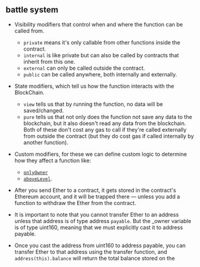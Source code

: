 ## battle system

- Visibility modifiers that control when and where the function can be called from.
    - ```private``` means it's only callable from other functions inside the contract.
    - ```internal``` is like private but can also be called by contracts that inherit from this one. 
    - ```external``` can only be called outside the contract.
    - ```public``` can be called anywhere, both internally and externally.

- State modifiers, which tell us how the function interacts with the BlockChain.
    - ```view``` tells us that by running the function, no data will be saved/changed. 
    - ```pure``` tells us that not only does the function not save any data to the blockchain, but it also doesn't read any data from the blockchain. Both of these don't cost any gas to call if they're called externally from outside the contract (but they do cost gas if called internally by another function).

- Custom modifiers, for these we can define custom logic to determine how they affect a function like:
    - [```onlyOwner```](https://github.com/priyansh71/cryptozombies/blob/b9ec77d929e83e90398a0af15d34b600489f0bfe/3.%20Advanced%20Solidity/ownable.sol#L35) 
    - [```aboveLevel```](https://github.com/priyansh71/cryptozombies/blob/b9ec77d929e83e90398a0af15d34b600489f0bfe/3.%20Advanced%20Solidity/zombiehelper.sol#L7).

- After you send Ether to a contract, it gets stored in the contract's Ethereum account, and it will be trapped there — unless you add a function to withdraw the Ether from the contract.
- It is important to note that you cannot transfer Ether to an address unless that address is of type address ```payable```. But the _owner variable is of type uint160, meaning that we must explicitly cast it to address payable.
- Once you cast the address from uint160 to address payable, you can transfer Ether to that address using the transfer function, and ```address(this).balance``` will return the total balance stored on the contract.
- [Generating truly random numbers in solidity](https://ethereum.stackexchange.com/questions/191/how-can-i-securely-generate-a-random-number-in-my-smart-contract)

